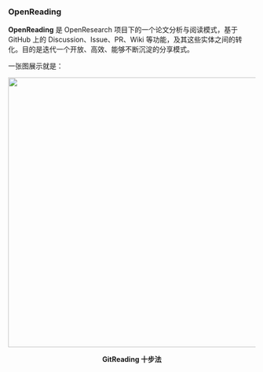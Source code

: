 ### OpenReading

**OpenReading** 是 OpenResearch 项目下的一个论文分析与阅读模式，基于 GitHub 上的 Discussion、Issue、PR、Wiki 等功能，及其这些实体之间的转化。目的是迭代一个开放、高效、能够不断沉淀的分享模式。

一张图展示就是：

<div align=center>
<img src="https://user-images.githubusercontent.com/15010826/166179877-3b477b63-d04b-4da3-97b3-fd39d1055b4a.png" width="550px">
</div>

**<p align="center">GitReading 十步法</p>** 



